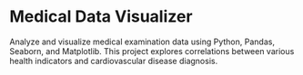 # Medical Data Visualizer
 Analyze and visualize medical examination data using Python, Pandas, Seaborn, and Matplotlib. This project explores correlations between various health indicators and cardiovascular disease diagnosis.
